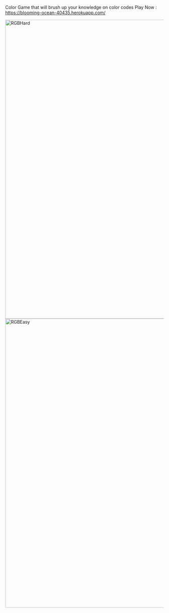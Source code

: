 Color Game that will brush up your knowledge on color codes 
Play Now : https://blooming-ocean-40435.herokuapp.com/

<img width="947" alt="RGBHard" src="https://user-images.githubusercontent.com/70189069/122104747-a282c600-ce35-11eb-9226-f5ed38a9fb7a.PNG">

<img width="916" alt="RGBEasy" src="https://user-images.githubusercontent.com/70189069/122104764-a57db680-ce35-11eb-83a4-86d4a2e95040.PNG">
